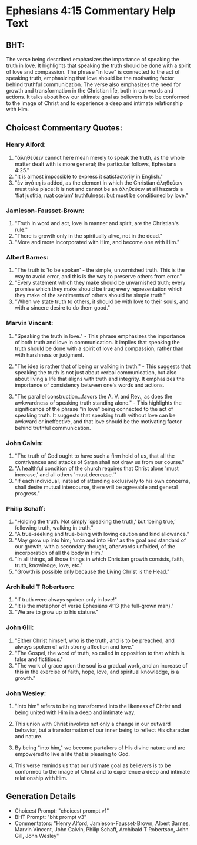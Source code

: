 # Ephesians 4:15 Commentary Help Text

## BHT:
The verse being described emphasizes the importance of speaking the truth in love. It highlights that speaking the truth should be done with a spirit of love and compassion. The phrase "in love" is connected to the act of speaking truth, emphasizing that love should be the motivating factor behind truthful communication. The verse also emphasizes the need for growth and transformation in the Christian life, both in our words and actions. It talks about how our ultimate goal as believers is to be conformed to the image of Christ and to experience a deep and intimate relationship with Him.

## Choicest Commentary Quotes:
### Henry Alford:
1) "ἀληθεύειν cannot here mean merely to speak the truth, as the whole matter dealt with is more general; the particular follows, Ephesians 4:25."
2) "It is almost impossible to express it satisfactorily in English."
3) "ἐν ἀγάπη is added, as the element in which the Christian ἀληθεύειν must take place: it is not and cannot be an ἀληθεύειν at all hazards a ‘fiat justitia, ruat cœlum’ truthfulness: but must be conditioned by love."

### Jamieson-Fausset-Brown:
1. "Truth in word and act, love in manner and spirit, are the Christian's rule."
2. "There is growth only in the spiritually alive, not in the dead."
3. "More and more incorporated with Him, and become one with Him."

### Albert Barnes:
1. "The truth is 'to be spoken' - the simple, unvarnished truth. This is the way to avoid error, and this is the way to preserve others from error."
2. "Every statement which they make should be unvarnished truth; every promise which they make should be true; every representation which they make of the sentiments of others should he simple truth."
3. "When we state truth to others, it should be with love to their souls, and with a sincere desire to do them good."

### Marvin Vincent:
1. "Speaking the truth in love." - This phrase emphasizes the importance of both truth and love in communication. It implies that speaking the truth should be done with a spirit of love and compassion, rather than with harshness or judgment.

2. "The idea is rather that of being or walking in truth." - This suggests that speaking the truth is not just about verbal communication, but also about living a life that aligns with truth and integrity. It emphasizes the importance of consistency between one's words and actions.

3. "The parallel construction...favors the A. V. and Rev., as does the awkwardness of speaking truth standing alone." - This highlights the significance of the phrase "in love" being connected to the act of speaking truth. It suggests that speaking truth without love can be awkward or ineffective, and that love should be the motivating factor behind truthful communication.

### John Calvin:
1. "The truth of God ought to have such a firm hold of us, that all the contrivances and attacks of Satan shall not draw us from our course."
2. "A healthful condition of the church requires that Christ alone 'must increase,' and all others 'must decrease.'"
3. "If each individual, instead of attending exclusively to his own concerns, shall desire mutual intercourse, there will be agreeable and general progress."

### Philip Schaff:
1. "Holding the truth. Not simply ‘speaking the truth,’ but ‘being true,’ following truth, walking in truth."
2. "A true-seeking and true-being with loving caution and kind allowance."
3. "May grow up into him; ‘unto and into Him’ as the goal and standard of our growth, with a secondary thought, afterwards unfolded, of the incorporation of all the body in Him."
4. "In all things, all those things in which Christian growth consists, faith, truth, knowledge, love, etc."
5. "Growth is possible only because the Living Christ is the Head."

### Archibald T Robertson:
1. "If truth were always spoken only in love!"
2. "It is the metaphor of verse Ephesians 4:13 (the full-grown man)."
3. "We are to grow up to his stature."

### John Gill:
1. "Either Christ himself, who is the truth, and is to be preached, and always spoken of with strong affection and love."
2. "The Gospel, the word of truth, so called in opposition to that which is false and fictitious."
3. "The work of grace upon the soul is a gradual work, and an increase of this in the exercise of faith, hope, love, and spiritual knowledge, is a growth."

### John Wesley:
1. "Into him" refers to being transformed into the likeness of Christ and being united with Him in a deep and intimate way.

2. This union with Christ involves not only a change in our outward behavior, but a transformation of our inner being to reflect His character and nature.

3. By being "into him," we become partakers of His divine nature and are empowered to live a life that is pleasing to God.

4. This verse reminds us that our ultimate goal as believers is to be conformed to the image of Christ and to experience a deep and intimate relationship with Him.


## Generation Details
- Choicest Prompt: "choicest prompt v1"
- BHT Prompt: "bht prompt v3"
- Commentators: "Henry Alford, Jamieson-Fausset-Brown, Albert Barnes, Marvin Vincent, John Calvin, Philip Schaff, Archibald T Robertson, John Gill, John Wesley"
